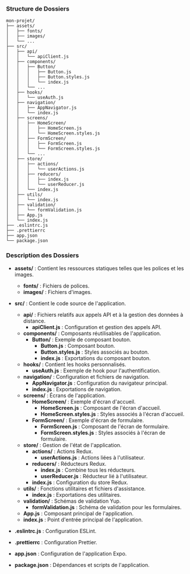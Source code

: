 ### Structure de Dossiers

```
mon-projet/
├── assets/
│   ├── fonts/
│   ├── images/
│   └── ...
├── src/
│   ├── api/
│   │   └── apiClient.js
│   ├── components/
│   │   ├── Button/
│   │   │   ├── Button.js
│   │   │   ├── Button.styles.js
│   │   │   └── index.js
│   │   └── ...
│   ├── hooks/
│   │   └── useAuth.js
│   ├── navigation/
│   │   ├── AppNavigator.js
│   │   └── index.js
│   ├── screens/
│   │   ├── HomeScreen/
│   │   │   ├── HomeScreen.js
│   │   │   └── HomeScreen.styles.js
│   │   ├── FormScreen/
│   │   │   ├── FormScreen.js
│   │   │   └── FormScreen.styles.js
│   │   └── ...
│   ├── store/
│   │   ├── actions/
│   │   │   └── userActions.js
│   │   ├── reducers/
│   │   │   ├── index.js
│   │   │   └── userReducer.js
│   │   └── index.js
│   ├── utils/
│   │   └── index.js
│   ├── validation/
│   │   └── formValidation.js
│   ├── App.js
│   └── index.js
├── .eslintrc.js
├── .prettierrc
├── app.json
└── package.json
```

### Description des Dossiers

- **assets/** : Contient les ressources statiques telles que les polices et les images.

  - **fonts/** : Fichiers de polices.
  - **images/** : Fichiers d'images.

- **src/** : Contient le code source de l'application.

  - **api/** : Fichiers relatifs aux appels API et à la gestion des données à distance.
    - **apiClient.js** : Configuration et gestion des appels API.
  - **components/** : Composants réutilisables de l'application.
    - **Button/** : Exemple de composant bouton.
      - **Button.js** : Composant bouton.
      - **Button.styles.js** : Styles associés au bouton.
      - **index.js** : Exportations du composant bouton.
  - **hooks/** : Contient les hooks personnalisés.
    - **useAuth.js** : Exemple de hook pour l'authentification.
  - **navigation/** : Configuration et fichiers de navigation.
    - **AppNavigator.js** : Configuration du navigateur principal.
    - **index.js** : Exportations de navigation.
  - **screens/** : Écrans de l'application.
    - **HomeScreen/** : Exemple d'écran d'accueil.
      - **HomeScreen.js** : Composant de l'écran d'accueil.
      - **HomeScreen.styles.js** : Styles associés à l'écran d'accueil.
    - **FormScreen/** : Exemple d'écran de formulaire.
      - **FormScreen.js** : Composant de l'écran de formulaire.
      - **FormScreen.styles.js** : Styles associés à l'écran de formulaire.
  - **store/** : Gestion de l'état de l'application.
    - **actions/** : Actions Redux.
      - **userActions.js** : Actions liées à l'utilisateur.
    - **reducers/** : Réducteurs Redux.
      - **index.js** : Combine tous les réducteurs.
      - **userReducer.js** : Réducteur lié à l'utilisateur.
    - **index.js** : Configuration du store Redux.
  - **utils/** : Fonctions utilitaires et fichiers d'assistance.
    - **index.js** : Exportations des utilitaires.
  - **validation/** : Schémas de validation Yup.
    - **formValidation.js** : Schéma de validation pour les formulaires.
  - **App.js** : Composant principal de l'application.
  - **index.js** : Point d'entrée principal de l'application.

- **.eslintrc.js** : Configuration ESLint.
- **.prettierrc** : Configuration Prettier.
- **app.json** : Configuration de l'application Expo.
- **package.json** : Dépendances et scripts de l'application.
